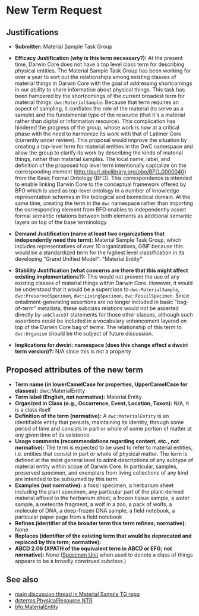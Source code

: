 # New Term Request

## Justifications

* **Submitter:** Material Sample Task Group

* **Efficacy Justification (why is this term necessary?):** At the present time, Darwin Core does not have a top level class term for describing physical entities. The Material Sample Task Group has been working for over a year to sort out the relationships among existing classes of material things in Darwin Core with the goal of addressing shortcomings in our ability to share information about physical things. This task has been hampered by the shortcomings of the current broadest term for material things: `dwc:MaterialSample`. Because that term requires an aspect of sampling, it conflates the role of the material (to serve as a sample) and the fundamental type of the resource (that it's a material rather than digital or information resource). This complication has hindered the progress of the group, whose work is now at a critical phase with the need to harmonize its work with that of Latimer Core (currently under review). This proposal would improve the situation by creating a top-level term for material entities in the DwC namespace and allow the group to clarify its work by describing the kinds of material things, rather than material samples.
The local name, label, and definition of the proposed top level term intentionally capitalize on the corresponding element (http://purl.obolibrary.org/obo/BFO_0000040) from the Basic Formal Ontology (BFO). This correspondence is intended to enable linking Darwin Core to the conceptual framework offered by BFO which is used as top-level ontology in a number of knowledge representation schemes in the biological and biomedical domain. At the same time, creating the term in the `dwc` namespace rather than importing the corresponding element from BFO enables to independently assert formal semantic relations between both elements as additional semantic layers on top of the base terminology.

* **Demand Justification (name at least two organizations that independently need this term):** Material Sample Task Group, which includes representatives of over 10 organizations, GBIF because this would be a standardized term for the highest level classification in its developing "Grand Unified Model": "Material Entity"

* **Stability Justification (what concerns are there that this might affect existing implementations?):** This would not prevent the use of any existing classes of material things within Darwin Core. However, it would be understood that it would be a superclass to `dwc:MaterialSample`, `dwc:PreservedSpecimen`, `dwc:LivingSpecimen`, `dwc:FossilSpecimen`. Since entailment-generating assertions are no longer included in basic "bag-of-term" metadata, these subclass relations would not be asserted directly by `subClassOf` statements for those other classes, although such assertions could be included in a vocabulary enhancement layered on top of the Darwin Core bag of terms. The relationship of this term to `dwc:Organism` should be the subject of future discussion.
* **Implications for dwciri: namespace (does this change affect a dwciri term version)?:** N/A since this is not a property

## Proposed attributes of the new term
* **Term name (in lowerCamelCase for properties, UpperCamelCase for classes):** dwc:MaterialEntity
* **Term label (English, not normative):** Material Entity
* **Organized in Class (e.g., Occurrence, Event, Location, Taxon):** N/A, it is a class itself
* **Definition of the term (normative):** A `dwc:MaterialEntity` is an identifiable entity that persists, maintaining its identity, through some period of time and consists in part or whole of some portion of matter at any given time of its existence.
* **Usage comments (recommendations regarding content, etc., not normative):** The term is expected to be used to refer to material entities, i.e. entities that consist in part or whole of physical matter. The term is defined at the most general level to admit descriptions of any subtype of material entity within scope of Darwin Core. In particular, samples, preserved specimen, and exemplars from living collections of any kind are intended to be subsumed by this term.
* **Examples (not normative):** a fossil specimen, a herbarium sheet including the plant specimen, any particular part of the plant-derived material affixed to the herbarium sheet, a frozen tissue sample, a water sample, a meteorite fragment, a wolf in a zoo, a pack of wolfs, a molecule of DNA, a deep-frozen DNA sample, a field notebook, a particular paper page from a field notebook
* **Refines (identifier of the broader term this term refines; normative):** None
* **Replaces (identifier of the existing term that would be deprecated and replaced by this term; normative):**
* **ABCD 2.06 (XPATH of the equivalent term in ABCD or EFG; not normative):** None ([Specimen Unit](https://abcd.tdwg.org/terms/#group-SpecimenUnit) when used to denote a class of things appears to be a broadly construed subclass.)

## See also
* [main discussion thread in Material Sample TG repo](https://github.com/tdwg/material-sample/issues/31)
* [dcterms:PhysicalResource NTR](https://github.com/tdwg/dwc/issues/421#)
* [bfo:MaterialEntity](http://purl.obolibrary.org/obo/BFO_0000040)

